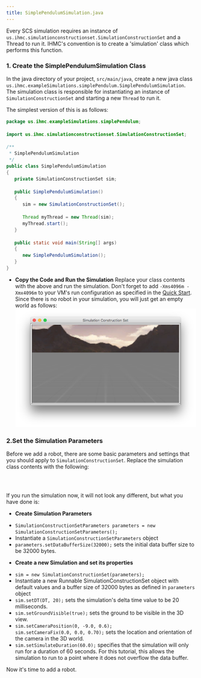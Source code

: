 ```yaml
---
title: SimplePendulumSimulation.java
---
```


Every SCS simulation requires an instance of `us.ihmc.simulationconstructionset.SimulationConstructionSet` and a Thread to run it.   IHMC's convention is to create a 'simulation' class which performs this function.

### 1. Create the SimplePendulumSimulation Class

In the java directory of your project, `src/main/java`, create a new java class `us.ihmc.exampleSimulations.simplePendulum.SimplePendulumSimulation`.
The simulation class is responsible for instantiating an instance of `SimulationConstructionSet` and starting a new `Thread` to run it.

The simplest version of this is as follows:  

```java
package us.ihmc.exampleSimulations.simplePendulum;

import us.ihmc.simulationconstructionset.SimulationConstructionSet;

/**
 * SimplePendulumSimulation
 */
public class SimplePendulumSimulation
{
   private SimulationConstructionSet sim;

   public SimplePendulumSimulation()
   {
      sim = new SimulationConstructionSet();

      Thread myThread = new Thread(sim);
      myThread.start();
   }

   public static void main(String[] args)
   {
      new SimplePendulumSimulation();
   }
}
```

* **Copy the Code and Run the Simulation**
Replace your class contents with the above and run the simulation.
Don't forget to add `-Xms4096m -Xmx4096m` to your VM's run configuration as specified in the [Quick Start](https://ihmcrobotics.github.io/ihmc-open-robotics-software/docs/quickstarthome.html). Since there is no robot in your simulation, you will just get an empty world as follows:
    ![blank simulation](/img/documentation/scsTutorial/blank-Simulation.png)

### 2.Set the Simulation Parameters

Before we add a robot, there are some basic parameters and settings that you should apply to `SimulationConstructionSet`.  Replace the simulation class contents with the following:


<pre><code data-url-index="0" data-snippet="complete" id="SimplePendulum"></code></pre>


<script id="snippetscript" src="https://cdn.rawgit.com/ihmcrobotics/ihmcrobotics.github.io/a6a5d7c6/snippetautomation/codesnippets.js" sources=Array.of("https://rawgit.com/ihmcrobotics/ihmc-open-robotics-software/master/example-simulations/src/main/java/us/ihmc/exampleSimulations/simplePendulum/SimplePendulumSimulation.java")></script>

<br>

If you run the simulation now, it will not look any different, but what you have done is:

* **Create Simulation Parameters**  
- `SimulationConstructionSetParameters parameters = new SimulationConstructionSetParameters();`
- Instantiate a `SimulationConstructionSetParameters` object
- `parameters.setDataBufferSize(32000);` sets the initial data buffer size to be 32000 bytes.

* **Create a new Simulation and set its properties**
- `sim = new SimulationConstructionSet(parameters);`  
- Instantiate a new Runnable SimulationConstructionSet object with default values and a buffer size of 32000 bytes as defined in `parameters` object   
- `sim.setDT(DT, 20);`  sets the simulation's delta time value to be 20 milliseconds.             
- `sim.setGroundVisible(true);`  sets the ground to be visible in the 3D view.  
- `sim.setCameraPosition(0, -9.0, 0.6);`  
  `sim.setCameraFix(0.0, 0.0, 0.70);`  sets the location and orientation of the camera in the 3D world.  
- `sim.setSimulateDuration(60.0);`  specifies that the simulation will only run for a duration of 60 seconds.  For this tutorial, this allows the simulation to run to a point where it does not overflow the data buffer.

Now it's time to add a robot.
